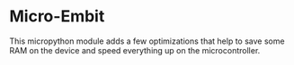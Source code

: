 # Micro-Embit

This micropython module adds a few optimizations that help to save some RAM on the device and speed everything up on the microcontroller.
